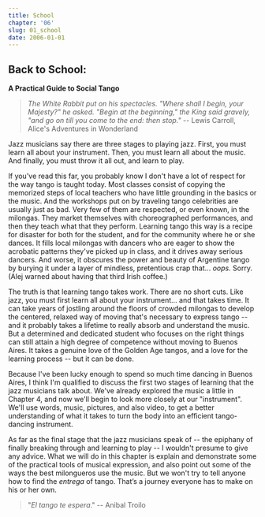 ```yaml
---
title: School
chapter: '06'
slug: 01_school
date: 2006-01-01
---
```


## Back to School:
**A Practical Guide to Social Tango**

>_The White Rabbit put on his spectacles. "Where shall I begin, your Majesty?" he asked.
>"Begin at the beginning," the King said gravely,
>"and go on till you come to the end: then stop."_
>-- Lewis Carroll,
>Alice's Adventures in Wonderland

Jazz musicians say there are three stages to playing jazz. First, you must learn all about your instrument. Then, you must learn all about the music. And finally, you must throw it all out, and learn to play.

If you've read this far, you probably know I don't have a lot of respect for the way tango is taught today. Most classes consist of copying the memorized steps of local teachers who have little grounding in the basics or the music. And the workshops put on by traveling tango celebrities are usually just as bad. Very few of them are respected, or even known, in the milongas. They market themselves with choreographed performances, and then they teach what that they perform. Learning tango this way is a recipe for disaster for both for the student, and for the community where he or she dances. It fills local milongas with dancers who are eager to show the acrobatic patterns they've picked up in class, and it drives away serious dancers. And worse, it obscures the power and beauty of Argentine tango by burying it under a layer of mindless, pretentious crap that... _oops._  Sorry. (Alej warned about having that third Irish coffee.)

The truth is that learning tango takes work. There are no short cuts. Like jazz, you must first learn all about your instrument... and that takes time. It can take years of jostling around the floors of crowded milongas to develop the centered, relaxed way of moving that's necessary to express tango -- and it probably takes a lifetime to really absorb and understand the music. But a determined and dedicated student who focuses on the right things can still attain a high degree of competence without moving to Buenos Aires. It takes a genuine love of the Golden Age tangos, and a love for the learning process -- but it can be done.

Because I've been lucky enough to spend so much time dancing in Buenos Aires, I think I'm qualified to discuss the first two stages of learning that the jazz musicians talk about. We've already explored the music a little in Chapter 4, and now we'll begin to look more closely at our "instrument". We'll use words, music, pictures, and also video, to get a better understanding of what it takes to turn the body into an efficient tango-dancing instrument.

As far as the final stage that the jazz musicians speak of -- the epiphany of finally breaking through and learning to play -- I wouldn't presume to give any advice. What we will do in this chapter is explain and demonstrate some of the practical tools of musical expression, and also point out some of the ways the best milongueros use the music. But we won't try to tell anyone how to find the _entrega_ of tango. That’s a journey everyone has to make on his or her own.

>"_El tango te espera_."
>-- Anibal Troilo
